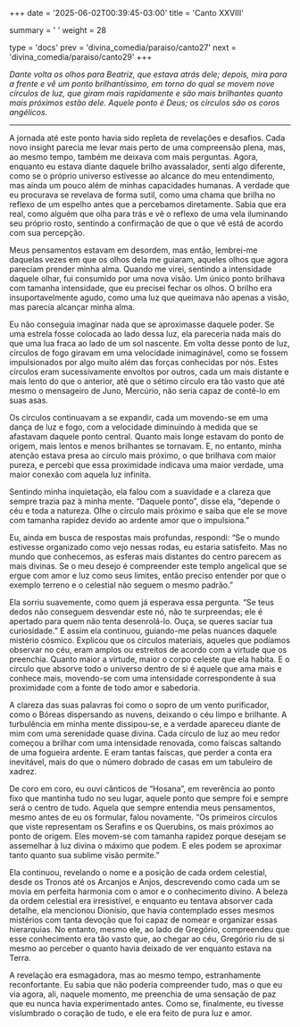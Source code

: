 +++
date = '2025-06-02T00:39:45-03:00'
title = 'Canto XXVIII'

summary = ' '
weight = 28

type = 'docs'
prev = 'divina_comedia/paraiso/canto27'
next = 'divina_comedia/paraiso/canto29'
+++

_Dante volta os olhos para Beatriz, que estava atrás dele; depois, mira para a frente e vê um ponto brilhantíssimo, em torno do qual se movem nove círculos de luz, que giram mais rapidamente e são mais brilhantes quanto mais próximos estão dele. Aquele ponto é Deus; os círculos são os coros angélicos._

---

A jornada até este ponto havia sido repleta de revelações e desafios. Cada novo insight parecia me levar mais perto de uma compreensão plena, mas, ao mesmo tempo, também me deixava com mais perguntas. Agora, enquanto eu estava diante daquele brilho avassalador, senti algo diferente, como se o próprio universo estivesse ao alcance do meu entendimento, mas ainda um pouco além de minhas capacidades humanas. A verdade que eu procurava se revelava de forma sutil, como uma chama que brilha no reflexo de um espelho antes que a percebamos diretamente. Sabia que era real, como alguém que olha para trás e vê o reflexo de uma vela iluminando seu próprio rosto, sentindo a confirmação de que o que vê está de acordo com sua percepção.

Meus pensamentos estavam em desordem, mas então, lembrei-me daquelas vezes em que os olhos dela me guiaram, aqueles olhos que agora pareciam prender minha alma. Quando me virei, sentindo a intensidade daquele olhar, fui consumido por uma nova visão. Um único ponto brilhava com tamanha intensidade, que eu precisei fechar os olhos. O brilho era insuportavelmente agudo, como uma luz que queimava não apenas a visão, mas parecia alcançar minha alma.

Eu não conseguia imaginar nada que se aproximasse daquele poder. Se uma estrela fosse colocada ao lado dessa luz, ela pareceria nada mais do que uma lua fraca ao lado de um sol nascente. Em volta desse ponto de luz, círculos de fogo giravam em uma velocidade inimaginável, como se fossem impulsionados por algo muito além das forças conhecidas por nós. Estes círculos eram sucessivamente envoltos por outros, cada um mais distante e mais lento do que o anterior, até que o sétimo círculo era tão vasto que até mesmo o mensageiro de Juno, Mercúrio, não seria capaz de contê-lo em suas asas.

Os círculos continuavam a se expandir, cada um movendo-se em uma dança de luz e fogo, com a velocidade diminuindo à medida que se afastavam daquele ponto central. Quanto mais longe estavam do ponto de origem, mais lentos e menos brilhantes se tornavam. E, no entanto, minha atenção estava presa ao círculo mais próximo, o que brilhava com maior pureza, e percebi que essa proximidade indicava uma maior verdade, uma maior conexão com aquela luz infinita.

Sentindo minha inquietação, ela falou com a suavidade e a clareza que sempre trazia paz à minha mente. “Daquele ponto”, disse ela, “depende o céu e toda a natureza. Olhe o círculo mais próximo e saiba que ele se move com tamanha rapidez devido ao ardente amor que o impulsiona.”

Eu, ainda em busca de respostas mais profundas, respondi: “Se o mundo estivesse organizado como vejo nessas rodas, eu estaria satisfeito. Mas no mundo que conhecemos, as esferas mais distantes do centro parecem as mais divinas. Se o meu desejo é compreender este templo angelical que se ergue com amor e luz como seus limites, então preciso entender por que o exemplo terreno e o celestial não seguem o mesmo padrão.”

Ela sorriu suavemente, como quem já esperava essa pergunta. “Se teus dedos não conseguem desvendar este nó, não te surpreendas; ele é apertado para quem não tenta desenrolá-lo. Ouça, se queres saciar tua curiosidade.” E assim ela continuou, guiando-me pelas nuances daquele mistério cósmico. Explicou que os círculos materiais, aqueles que podíamos observar no céu, eram amplos ou estreitos de acordo com a virtude que os preenchia. Quanto maior a virtude, maior o corpo celeste que ela habita. E o círculo que absorve todo o universo dentro de si é aquele que ama mais e conhece mais, movendo-se com uma intensidade correspondente à sua proximidade com a fonte de todo amor e sabedoria.

A clareza das suas palavras foi como o sopro de um vento purificador, como o Bóreas dispersando as nuvens, deixando o céu limpo e brilhante. A turbulência em minha mente dissipou-se, e a verdade apareceu diante de mim com uma serenidade quase divina. Cada círculo de luz ao meu redor começou a brilhar com uma intensidade renovada, como faíscas saltando de uma fogueira ardente. E eram tantas faíscas, que perder a conta era inevitável, mais do que o número dobrado de casas em um tabuleiro de xadrez.

De coro em coro, eu ouvi cânticos de “Hosana”, em reverência ao ponto fixo que mantinha tudo no seu lugar, aquele ponto que sempre foi e sempre será o centro de tudo. Aquela que sempre entendia meus pensamentos, mesmo antes de eu os formular, falou novamente. “Os primeiros círculos que viste representam os Serafins e os Querubins, os mais próximos ao ponto de origem. Eles movem-se com tamanha rapidez porque desejam se assemelhar à luz divina o máximo que podem. E eles podem se aproximar tanto quanto sua sublime visão permite.”

Ela continuou, revelando o nome e a posição de cada ordem celestial, desde os Tronos até os Arcanjos e Anjos, descrevendo como cada um se movia em perfeita harmonia com o amor e o conhecimento divino. A beleza da ordem celestial era irresistível, e enquanto eu tentava absorver cada detalhe, ela mencionou Dionísio, que havia contemplado esses mesmos mistérios com tanta devoção que foi capaz de nomear e organizar essas hierarquias. No entanto, mesmo ele, ao lado de Gregório, compreendeu que esse conhecimento era tão vasto que, ao chegar ao céu, Gregório riu de si mesmo ao perceber o quanto havia deixado de ver enquanto estava na Terra.

A revelação era esmagadora, mas ao mesmo tempo, estranhamente reconfortante. Eu sabia que não poderia compreender tudo, mas o que eu via agora, ali, naquele momento, me preenchia de uma sensação de paz que eu nunca havia experimentado antes. Como se, finalmente, eu tivesse vislumbrado o coração de tudo, e ele era feito de pura luz e amor.